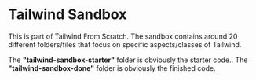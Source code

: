 # Tailwind Sandbox

This is part of Tailwind From Scratch. The sandbox contains around 20 different folders/files that focus on specific aspects/classes of Tailwind.

The **"tailwind-sandbox-starter"** folder is obviously the starter code..
The **"tailwind-sandbox-done"** folder is obviously the finished code.
